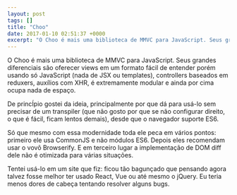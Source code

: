 ```yaml
---
layout: post
tags: []
title: "Choo"
date: 2017-01-10 02:51:37 +0000
excerpt: "O Choo é mais uma biblioteca de MMVC para JavaScript. Seus grandes diferenciais são oferecer views em um formato fácil de entender porém..."
---
```


O Choo é mais uma biblioteca de MMVC para JavaScript. Seus grandes diferenciais são oferecer views em um formato fácil de entender porém usando só JavaScript (nada de JSX ou templates), controllers baseados em reduxers, auxílios com XHR, é extremamente modular e ainda por cima ocupa nada de espaço.

De princÍpio gostei da ideia, principalmente por que dá para usá-lo sem precisar de um transpiler (que não gosto por que se não configurar direito, o que é fácil, ficam lentos demais), desde que o navegador suporte ES6.

Só que mesmo com essa modernidade toda ele peca em vários pontos: primeiro ele usa CommonJS e não módulos ES6. Depois eles recomendam usar o vovô Browserify. E em terceiro lugar a implementação de DOM diff dele não é otimizada para várias situações.

Tentei usá-lo em um site que fiz: ficou tão bagunçado que pensando agora talvez fosse melhor ter usado React, Vue ou até mesmo o jQuery. Eu teria menos dores de cabeça tentando resolver alguns bugs.